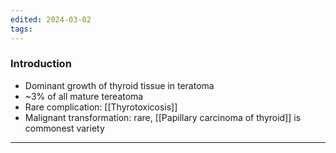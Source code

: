 ```yaml
---
edited: 2024-03-02
tags:
---
```

### Introduction
- Dominant growth of thyroid tissue in teratoma
- ~3% of all mature tereatoma
- Rare complication: [[Thyrotoxicosis]]
- Malignant transformation: rare, [[Papillary carcinoma of thyroid]] is commonest variety 

---
